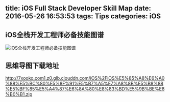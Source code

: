 title: iOS Full Stack Developer Skill Map
date: 2016-05-26 16:53:53
tags: Tips
categories: iOS
---
## iOS全栈开发工程师必备技能图谱
![iOS全栈开发工程师必备技能图谱](http://7xooko.com1.z0.glb.clouddn.com/2016-05-26-iOS全栈开发工程师必备技能图谱.png)

## 思维导图下载地址
<http://7xooko.com1.z0.glb.clouddn.com/iOS%2FiOS%E5%85%A8%E6%A0%88%E5%BC%80%E5%8F%91%E5%B7%A5%E7%A8%8B%E5%B8%88%E5%BF%85%E5%A4%87%E6%8A%80%E8%83%BD%E5%9B%BE%E8%B0%B1.zip>
